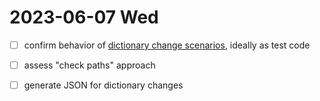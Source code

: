 # 2023-06-07 Wed

- [ ] confirm behavior of [dictionary change scenarios](./2023-06-02.md), ideally as test code
- [ ] assess "check paths" approach
- [ ] generate JSON for dictionary changes 

